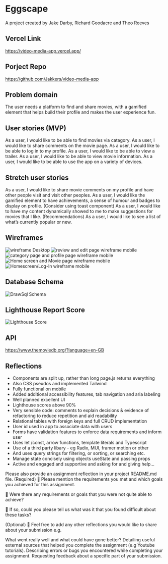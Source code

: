 # Eggscape

A project created by Jake Darby, Richard Goodacre and Theo Reeves

## Vercel Link

https://video-media-app.vercel.app/

## Porject Repo

https://github.com/Jakkers/video-media-app

## Problem domain

The user needs a platform to find and share movies, with a gamified element that helps build their profile and makes the user experience fun.

## User stories (MVP)

As a user, I would like to be able to find movies via catagory.
As a user, I would like to share comments on the movie page.
As a user, I would like to be able to log in to my profile.
As a user, I would like to be able to view a trailer.
As a user, I would like to be able to view movie information.
As a user, I would like to be able to use the app on a variety of devices.

## Stretch user stories

As a user, I would like to share movie comments on my profile and have other people visit and visit other peoples.
As a user, I would like the gamified element to have achievements, a sense of humour and badges to display on profile. (Consider using toast component)
As a user, I would like to have my content dynamically showed to me to make suggestions for movies that I like. (Recommendations)
As a user, I would like to see a list of what’s currently popular or new.

## Wireframes

![wireframe Desktop](https://media.discordapp.net/attachments/1245025828329357403/1268870332261863477/Screenshot_2024-08-02_at_10.56.20.png?ex=66b5e815&is=66b49695&hm=19aad4cac69408de4dd94d3b9e868c912e99810919a4bc17c22e14a910dec427&=&format=webp&quality=lossless&width=1774&height=1170)
![review and edit page wireframe mobile](https://media.discordapp.net/attachments/1245025828329357403/1268870332589015110/Screenshot_2024-08-02_at_10.56.29.png?ex=66b5e815&is=66b49695&hm=c1752eb003217dd1e4cda9cb041c3ffb1658890d7b525da1ea887467a855feb7&=&format=webp&quality=lossless&width=1598&height=1170)
![category page and profile page wireframe mobile](https://media.discordapp.net/attachments/1245025828329357403/1268870332941598812/Screenshot_2024-08-02_at_10.56.40.png?ex=66b5e815&is=66b49695&hm=356c6211d53b2eaf49de0d65542d9a586ef416fe473b918a3c514f0ab3a7f504&=&format=webp&quality=lossless&width=1576&height=1170)
![Home screen and Movie page wireframe mobile](https://media.discordapp.net/attachments/1245025828329357403/1268870333306372128/Screenshot_2024-08-02_at_10.56.50.png?ex=66b5e815&is=66b49695&hm=c427eeb406e2bb793ba08fbc8250c959b54de71416e1673a11df58d7fdd03c98&=&format=webp&quality=lossless&width=1482&height=1170)
![Homescreen/Log-In wireframe mobile](https://media.discordapp.net/attachments/1245025828329357403/1268870333612425296/Screenshot_2024-08-02_at_10.56.56.png?ex=66b5e816&is=66b49696&hm=90774246eee6023f23f11ccce09ce1c33f273948628fd2c7bd9fe5fc7b5ccfb7&=&format=webp&quality=lossless&width=996&height=1170)

## Database Schema

![DrawSql Schema](https://cdn.discordapp.com/attachments/1245025828329357403/1271156098040074400/Screenshot_2024-08-08_at_18.20.26.png?ex=66b64fde&is=66b4fe5e&hm=0525a2c673bd88eeeb5d66e7add4200d8a481bf793e6947a38530b679a36cca8&)

## Lighthouse Report Score

![Lighthouse Score](https://cdn.discordapp.com/attachments/1245025828329357403/1270786947945857024/Screenshot_2024-08-07_at_17.53.04.png?ex=66b64992&is=66b4f812&hm=b8d0c3ffc97d15278bdf4b08fe5f2d5d3d22daa3f0792f6890401b4adf208473&)

## API

https://www.themoviedb.org/?language=en-GB

## Reflections

- Components are split up, rather than long page.js returns everything
- Also CSS pseudos and implemented Tailwind
- Fully functional on mobile
- Added additional accessibility features, tab navigation and aria labeling
- Well planned excellent UI
- Lighthouse scores above 90%
- Very sensible code: comments to explain decisions & evidence of refactoring to reduce repetition and aid readability
- Relational tables with foreign keys and full CRUD implementation
- User id used in app to associate data with users
- Forms have validation features to enforce data requirements and inform user
- Uses let /const, arrow functions, template literals and Typescript
- Use of a third party libary - eg Radix, MUI, framer motion or other
- And uses query strings for filtering, or sorting, or searching etc.
- Manage state concisely using objects useState and passing props
- Active and engaged and supportive and asking for and giving help...

Please also provide an assignment reflection in your project README.md file.
(Required)
🎯 Please mention the requirements you met and which goals you achieved for this assignment.

🎯 Were there any requirements or goals that you were not quite able to achieve?

🎯 If so, could you please tell us what was it that you found difficult about these tasks?

(Optional)
🏹 Feel free to add any other reflections you would like to share about your submission e.g.

What went really well and what could have gone better?
Detailing useful external sources that helped you complete the assignment (e.g Youtube tutorials).
Describing errors or bugs you encountered while completing your assignment.
Requesting feedback about a specific part of your submission.
